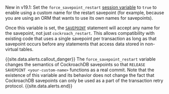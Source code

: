 <span class="version-tag">New in v19.1:</span> Set the `force_savepoint_restart` [session variable](set-vars.html#supported-variables) to `true` to enable using a custom name for the restart savepoint (for example, because you are using an ORM that wants to use its own names for savepoints).

Once this variable is set, the [`SAVEPOINT`](savepoint.html) statement will accept any name for the savepoint, not just `cockroach_restart`. This allows compatibility with existing code that uses a single savepoint per transaction as long as that savepoint occurs before any statements that access data stored in non-virtual tables.

{{site.data.alerts.callout_danger}}
The `force_savepoint_restart` variable changes the semantics of CockroachDB savepoints so that `RELEASE SAVEPOINT <your-custom-name>` functions as a real commit. Note that the existence of this variable and its behavior does not change the fact that CockroachDB savepoints can only be used as a part of the transaction retry protocol.
{{site.data.alerts.end}}

